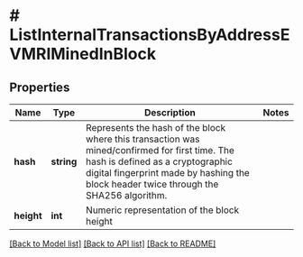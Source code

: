 # # ListInternalTransactionsByAddressEVMRIMinedInBlock

## Properties

Name | Type | Description | Notes
------------ | ------------- | ------------- | -------------
**hash** | **string** | Represents the hash of the block where this transaction was mined/confirmed for first time. The hash is defined as a cryptographic digital fingerprint made by hashing the block header twice through the SHA256 algorithm. |
**height** | **int** | Numeric representation of the block height |

[[Back to Model list]](../../README.md#models) [[Back to API list]](../../README.md#endpoints) [[Back to README]](../../README.md)
